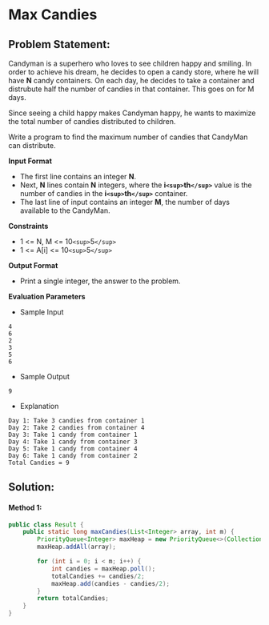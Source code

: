 # Max Candies

## Problem Statement:

Candyman is a superhero who loves to see children happy and smiling. In order to achieve his dream, he decides to open a candy store, where he will have **N** candy containers. On each day, he decides to take a container and distrubute half the number of candies in that container. This goes on for M days.

Since seeing a child happy makes Candyman happy, he wants to maximize the total number of candies distributed to children.

Write a program to find the maximum number of candies that CandyMan can distribute.

**Input Format**

- The first line contains an integer **N**.
- Next, **N** lines contain **N** integers, where the **i`<sup>`th`</sup>`** value is the number of candies in the **i`<sup>`th`</sup>`** container.
- The last line of input contains an integer **M**, the number of days available to the CandyMan.

**Constraints**

- 1 <= N, M <= 10`<sup>`5`</sup>`
- 1 <= A[i] <= 10`<sup>`5`</sup>`

**Output Format**

- Print a single integer, the answer to the problem.

**Evaluation Parameters**

- Sample Input

```
4
6
2
3
5
6
```

- Sample Output

```
9
```

- Explanation
```
Day 1: Take 3 candies from container 1
Day 2: Take 2 candies from container 4
Day 3: Take 1 candy from container 1
Day 4: Take 1 candy from container 3
Day 5: Take 1 candy from container 4
Day 6: Take 1 candy from container 2
Total Candies = 9
```


## Solution:

#### Method 1:

```java
public class Result {
    public static long maxCandies(List<Integer> array, int m) {
        PriorityQueue<Integer> maxHeap = new PriorityQueue<>(Collections.reverseOrder());
        maxHeap.addAll(array);

        for (int i = 0; i < m; i++) {
            int candies = maxHeap.poll();
            totalCandies += candies/2;
            maxHeap.add(candies - candies/2);
        }
        return totalCandies;
    }
}
```
